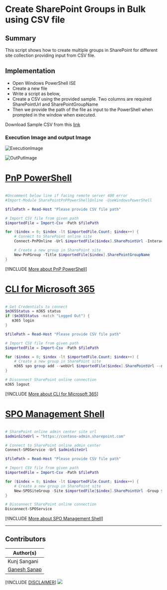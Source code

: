 

# Create SharePoint Groups in Bulk using CSV file

## Summary

This script shows how to create multiple groups in SharePoint for different site collection providing input from CSV file.

## Implementation

- Open Windows PowerShell ISE
- Create a new file
- Write a script as below,
- Create a CSV using the provided sample. Two columns are required SharePointUrl and SharePointGroupName
- Then we provide the path of the file as input to the PowerShell when prompted in the window when executed.

Download Sample CSV from this [link](assets/SampleInput.csv)

### Execution Image and output Image

![ExecutionImage](assets/SampleExecution.png)

![OutPutImage](assets/OutPut.png)
 
# [PnP PowerShell](#tab/pnpps)

```powershell

#Uncomment below line if facing remote server 400 error
#Import-Module SharePointPnPPowerShellOnline -UseWindowsPowerShell

$filePath = Read-Host "Please provide CSV file path"

# Import CSV file from given path
$importedFile = Import-Csv -Path $filePath

for ($index = 0; $index -lt $importedFile.Count; $index++) {
    # Connect to SharePoint online site
    Connect-PnPOnline -Url $importedFile[$index].SharePointUrl -Interactive

    # Create a new group in SharePoint site
    New-PnPGroup -Title $importedFile[$index].SharePointGroupName
}

```

[!INCLUDE [More about PnP PowerShell](../../docfx/includes/MORE-PNPPS.md)]

# [CLI for Microsoft 365](#tab/cli-m365-ps)

```powershell

# Get Credentials to connect
$m365Status = m365 status
if ($m365Status -match "Logged Out") {
   m365 login
}

$filePath = Read-Host "Please provide CSV file path"

# Import CSV file from given path
$importedFile = Import-Csv -Path $filePath

for ($index = 0; $index -lt $importedFile.Count; $index++) {
	# Create a new group in SharePoint site
	m365 spo group add --webUrl $importedFile[$index].SharePointUrl --name $importedFile[$index].SharePointGroupName
}

# Disconnect SharePoint online connection
m365 logout

```
[!INCLUDE [More about CLI for Microsoft 365](../../docfx/includes/MORE-CLIM365.md)]

# [SPO Management Shell](#tab/spoms-ps)

```powershell

# SharePoint online admin center site url
$adminSiteUrl = "https://contoso-admin.sharepoint.com"

# Connect to SharePoint online admin center
Connect-SPOService -Url $adminSiteUrl

$filePath = Read-Host "Please provide CSV file path"

# Import CSV file from given path
$importedFile = Import-Csv -Path $filePath

for ($index = 0; $index -lt $importedFile.Count; $index++) {
	# Create a new group in SharePoint site
	New-SPOSiteGroup -Site $importedFile[$index].SharePointUrl -Group $importedFile[$index].SharePointGroupName -PermissionLevels "Read"
}

# Disconnect SharePoint online connection
Disconnect-SPOService

```

[!INCLUDE [More about SPO Management Shell](../../docfx/includes/MORE-SPOMS.md)]

***

## Contributors

| Author(s) |
|-----------|
| Kunj Sangani |
| [Ganesh Sanap](https://ganeshsanapblogs.wordpress.com/about) |

[!INCLUDE [DISCLAIMER](../../docfx/includes/DISCLAIMER.md)]
<img src="https://m365-visitor-stats.azurewebsites.net/script-samples/scripts/spo-create-sharepointgroups-bulk-csv" aria-hidden="true" />

